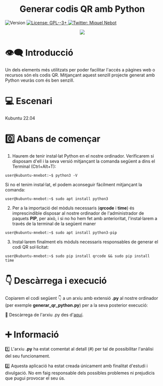 <h1 align="center"><b>Generar codis QR amb Python</b></h1>
<p>
  <img alt="Version" src="https://img.shields.io/badge/version-1.0-blue.svg?cacheSeconds=2592000" />
  <a href="https://www.gnu.org/licenses/gpl-3.0.html" target="_blank">
    <img alt="License: GPL--3+" src="https://img.shields.io/badge/License-GPL--3+-yellow.svg" />
  </a>
  <a href="https://twitter.com/miquelnebot" target="_blank">
    <img alt="Twitter: Miquel Nebot" src="https://img.shields.io/twitter/follow/miquelnebot.svg?style=social" />
  </a>
</p>
<div align="center"><img src="https://user-images.githubusercontent.com/57944755/210243959-bbdd9846-177d-4207-a481-7ac2510306f9.png"></div>


# 👁️‍🗨️ Introducció
Un dels elements més utilitzats per poder facilitar l'accés a pàgines web o recursos són els codis QR. Mitjançant aquest senzill projecte generat amb Python veuràs com és ben senzill.

# 💻 Escenari
Kubuntu 22.04

# 0️⃣ Abans de començar
1. Haurem de tenir instal·lat Python en el nostre ordinador. Verificarem si disposam d'ell i la seva versió mitjançant la comanda següent a dins el Terminal (Ctrl+Alt+T): 

```console
user@kubuntu-mnebot:~$ python3 -V
```
Si no el tenim instal·lat, el podem aconseguir fàcilment mitjançant la comanda:
```console
user@kubuntu-mnebot:~$ sudo apt install python3
```
2. Per a la importació del mòduls necessaris (**qrcode** i **time**) és imprescindible disposar al nostre ordinador de l'administrador de paquets **PIP**, per això, i si no ho hem fet amb anterioritat, l'instal·larem a través de la terminal de la següent maner
```console
user@kubuntu-mnebot:~$ sudo apt install python3-pip
```
3. Instal·larem finalment els mòduls necessaris responsables de generar el codi QR sol·licitat:
```console
user@kubuntu-mnebot:~$ sudo pip install qrcode && sudo pip install time
```

# 👇 Descàrrega i execució
Copiarem el codi següent 👇 a un arxiu amb extensió **.py** al nostre ordinador (per exemple **generar_qr_python.py**) per a la seva posterior execució: 
<p></p>📝 Descàrrega de l'arxiu .py des d'<a href="https://github.com/miquelnebotaragon/generar_qr_python/blob/main/generar_qr_python.py" target="_blank">aquí</a>.

# ➕ Informació
1️⃣ L'arxiu **.py** ha estat comentat al detall (#) per tal de possibilitar l'anàlisi del seu funcionament.<p></p>
2️⃣ Aquesta aplicació ha estat creada únicament amb finalitat d'estudi i divulgació. No em faig responsable dels possibles problemes ni prejudicis que pugui provocar el seu ús.<p></p>
